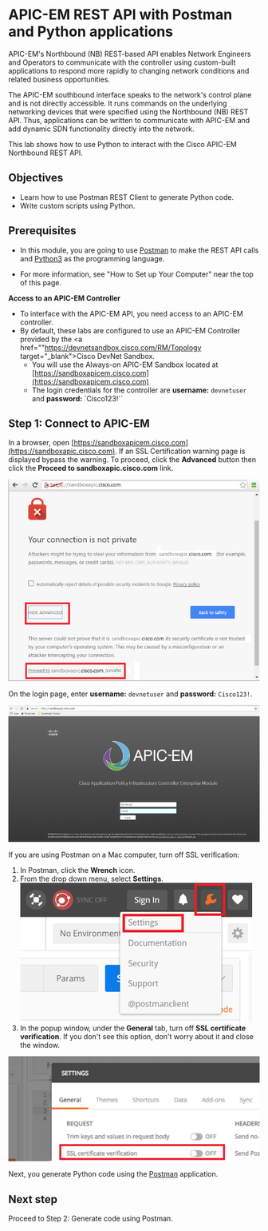 
# APIC-EM REST API with Postman and Python applications

APIC-EM's Northbound (NB) REST-based API enables Network Engineers and Operators to communicate with the controller using custom-built applications to respond more rapidly to changing network conditions and related business opportunities.

The APIC-EM southbound interface speaks to the network's control plane and is not directly accessible. It runs commands on the underlying networking devices that were specified using the Northbound (NB) REST API. Thus, applications can be written to communicate with APIC-EM and add dynamic SDN functionality directly into the network.

This lab shows how to use Python to interact with the Cisco APIC-EM Northbound REST API.

## Objectives

* Learn how to use Postman REST Client to generate Python code.
* Write custom scripts using Python.


## Prerequisites

* In this module, you are going to use <a href="https://www.getpostman.com" target="_blank">Postman</a> to make the REST API calls and <a href="https://www.python.org/downloads/" target="_blank">Python3</a> as the programming language.

* For more information, see "How to Set up Your Computer" near the top of this page.

**Access to an APIC-EM Controller**

- To interface with the APIC-EM API, you need access to an APIC-EM controller.
- By default, these labs are configured to use an APIC-EM Controller provided by the <a href=""https://devnetsandbox.cisco.com/RM/Topology target="_blank">Cisco DevNet Sandbox.</a>
	- You will use the Always-on APIC-EM Sandbox located at [https://sandboxapicem.cisco.com](https://sandboxapicem.cisco.com)
  - The login credentials for the controller are **username:** `devnetuser` and **password:** `Cisco123!``

## Step 1: Connect to APIC-EM

In a browser, open [https://sandboxapicem.cisco.com](https://sandboxapic.cisco.com). If an SSL Certification warning page is displayed bypass the warning. To proceed, click the **Advanced** button then click the **Proceed to sandboxapic.cisco.com** link.

![](assets/images/ssl_error.png)

On the login page, enter **username:** `devnetuser` and **password:** `Cisco123!`.

![](assets/images/web_ui.png)

If you are using Postman on a Mac computer, turn off SSL verification:
1. In Postman, click the **Wrench** icon.
2. From the drop down menu, select **Settings**.
![](assets/images/postman_osx_1.png)
3. In the popup window, under the **General** tab, turn off **SSL certificate verification**. If you don't see this option, don't worry about it and close the window.

![](assets/images/postman_osx_2.png)

Next, you generate Python code using the <a href="https://www.getpostman.com/" target="_blank">Postman</a> application.

## Next step

Proceed to Step 2: Generate code using Postman.
